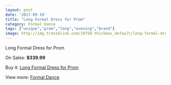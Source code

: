```yaml
---
layout: post
date: '2017-09-19'
title: "Long Formal Dress for Prom"
category: Formal Dance
tags: ["unique","prom","long","evening","brand"]
image: http://img.transblink.com/19758-thickbox_default/long-formal-dress-for-prom.jpg
---
```

Long Formal Dress for Prom

On Sales: **$339.99**
<a href="https://www.transblink.com/en/formal-dance/6220-long-formal-dress-for-prom.html"><amp-img layout="responsive" width="600" height="600" src="//img.transblink.com/19758-thickbox_default/long-formal-dress-for-prom.jpg" alt="Long Formal Dress for Prom 0" /></a>
<a href="https://www.transblink.com/en/formal-dance/6220-long-formal-dress-for-prom.html"><amp-img layout="responsive" width="600" height="600" src="//img.transblink.com/19760-thickbox_default/long-formal-dress-for-prom.jpg" alt="Long Formal Dress for Prom 1" /></a>
<a href="https://www.transblink.com/en/formal-dance/6220-long-formal-dress-for-prom.html"><amp-img layout="responsive" width="600" height="600" src="//img.transblink.com/19759-thickbox_default/long-formal-dress-for-prom.jpg" alt="Long Formal Dress for Prom 2" /></a>

Buy it: [Long Formal Dress for Prom](https://www.transblink.com/en/formal-dance/6220-long-formal-dress-for-prom.html "Long Formal Dress for Prom")

View more: [Formal Dance](https://www.transblink.com/en/6-formal-dance "Formal Dance")